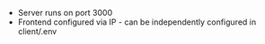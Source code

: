 * Server runs on port 3000
* Frontend configured via IP - can be independently configured in client/.env
